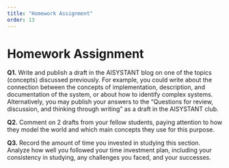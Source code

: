 ```yaml
---
title: "Homework Assignment"
order: 13
---
```


# Homework Assignment

**Q1.** Write and publish a draft in the AISYSTANT blog on one of the topics (concepts) discussed previously. For example, you could write about the connection between the concepts of implementation, description, and documentation of the system, or about how to identify complex systems. Alternatively, you may publish your answers to the “Questions for review, discussion, and thinking through writing” as a draft in the AISYSTANT club.

**Q2.** Comment on 2 drafts from your fellow students, paying attention to how they model the world and which main concepts they use for this purpose.

**Q3.** Record the amount of time you invested in studying this section. Analyze how well you followed your time investment plan, including your consistency in studying, any challenges you faced, and your successes.